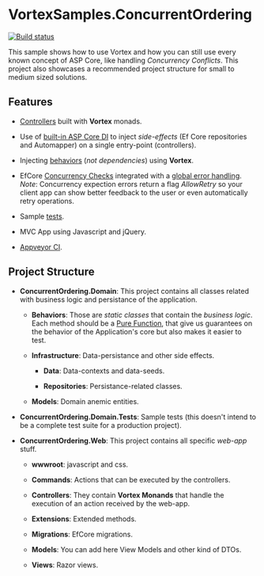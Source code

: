 # VortexSamples.ConcurrentOrdering

[![Build status](https://ci.appveyor.com/api/projects/status/cs1oavomm8d2lqst?svg=true)](https://ci.appveyor.com/project/dacanizares/vortexsamples-concurrentordering)

This sample shows how to use Vortex and how you can still use every known concept of ASP Core, like handling *Concurrency Conflicts*. This project also showcases a recommended project structure for small to medium sized solutions.

## Features

* [Controllers](https://github.com/equilaterus/VortexSamples.ConcurrentOrdering/tree/master/src/ConcurrentOrdering.Web/Controllers/Api) built with **Vortex** monads.

* Use of [built-in ASP Core DI](https://github.com/equilaterus/VortexSamples.ConcurrentOrdering/blob/master/src/ConcurrentOrdering.Web/Startup.cs) to inject *side-effects* (Ef Core repositories and Automapper) on a single entry-point (controllers).

* Injecting [behaviors](https://github.com/equilaterus/VortexSamples.ConcurrentOrdering/blob/master/src/ConcurrentOrdering.Domain/Behaviors/OrderBehavior.cs) (*not dependencies*) using **Vortex**.

* EfCore [Concurrency Checks](https://github.com/equilaterus/VortexSamples.ConcurrentOrdering/blob/master/src/ConcurrentOrdering.Domain/Models/Product.cs) integrated with a [global error handling](https://github.com/equilaterus/VortexSamples.ConcurrentOrdering/blob/master/src/ConcurrentOrdering.Web/Controllers/HomeController.cs). *Note*: Concurrency expection errors return a flag *AllowRetry* so your client app can show better feedback to the user or even automatically retry operations.

* Sample [tests](https://github.com/equilaterus/VortexSamples.ConcurrentOrdering/tree/master/test/ConcurrentOrdering.Domain.Tests).

* MVC App using Javascript and jQuery.

* [Appveyor CI]((https://ci.appveyor.com/project/dacanizares/vortexsamples-concurrentordering)).

## Project Structure

* **ConcurrentOrdering.Domain**: This project contains all classes related with business logic and persistance of the application.

  * **Behaviors**: Those are *static classes* that contain the *business logic*. Each method should be a [Pure Function](https://en.wikipedia.org/wiki/Pure_function), that give us guarantees on the behavior of the Application's core but also makes it easier to test.

  * **Infrastructure**: Data-persistance and other side effects.
  
    * **Data**: Data-contexts and data-seeds.
	
	* **Repositories**: Persistance-related classes.

  * **Models**: Domain anemic entities.

* **ConcurrentOrdering.Domain.Tests**: Sample tests (this doesn't intend to be a complete test suite for a production project).

* **ConcurrentOrdering.Web**: This project contains all specific *web-app* stuff.

  * **wwwroot**: javascript and css.

  * **Commands**: Actions that can be executed by the controllers.

  * **Controllers**: They contain **Vortex Monands** that handle the execution of an action received by the web-app.

  * **Extensions**: Extended methods.

  * **Migrations**: EfCore migrations.

  * **Models**: You can add here View Models and other kind of DTOs.

  * **Views**: Razor views.

